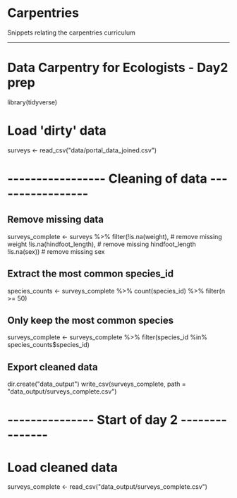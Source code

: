 # Carpentries
Snippets relating the carpentries curriculum

-----
# Data Carpentry for Ecologists - Day2 prep
library(tidyverse)

# Load 'dirty' data
surveys <- read_csv("data/portal_data_joined.csv")

# ----------------- Cleaning of data ----------------- 
## Remove missing data
surveys_complete <- surveys %>%
  filter(!is.na(weight),           # remove missing weight
         !is.na(hindfoot_length),  # remove missing hindfoot_length
         !is.na(sex))              # remove missing sex

## Extract the most common species_id
species_counts <- surveys_complete %>%
  count(species_id) %>% 
  filter(n >= 50)

## Only keep the most common species
surveys_complete <- surveys_complete %>%
  filter(species_id %in% species_counts$species_id)

## Export cleaned data
dir.create("data_output")
write_csv(surveys_complete, path = "data_output/surveys_complete.csv")

# --------------- Start of day 2 ---------------  

# Load cleaned data
surveys_complete <- read_csv("data_output/surveys_complete.csv")
